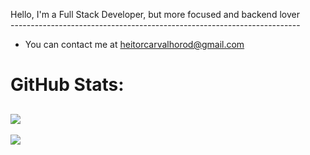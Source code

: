 Hello, I'm a Full Stack Developer, but more focused and backend lover <br>
------------------------------------------------------------------------ <br>
* You can contact me at [heitorcarvalhorod@gmail.com](mailto:heitorcarvalhorod@gmail.com)
 
# GitHub Stats: 
![](https://github-readme-streak-stats.herokuapp.com/?user=xkHeitor&theme=tokyonight&hide_border=false)<br/>
---
[![](https://visitcount.itsvg.in/api?id=xkHeitor&icon=8&color=1)](https://visitcount.itsvg.in)
